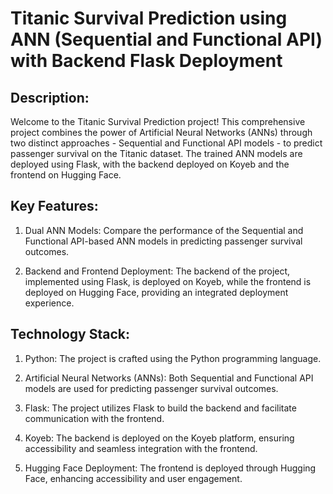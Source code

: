 # **Titanic Survival Prediction using ANN (Sequential and Functional API) with Backend Flask Deployment**

## **Description:**
Welcome to the Titanic Survival Prediction project! This comprehensive project combines the power of Artificial Neural Networks (ANNs) through two distinct approaches - Sequential and Functional API models - to predict passenger survival on the Titanic dataset. The trained ANN models are deployed using Flask, with the backend deployed on Koyeb and the frontend on Hugging Face.

## **Key Features:**
1. Dual ANN Models: Compare the performance of the Sequential and Functional API-based ANN models in predicting passenger survival outcomes.

2. Backend and Frontend Deployment: The backend of the project, implemented using Flask, is deployed on Koyeb, while the frontend is deployed on Hugging Face, providing an integrated deployment experience.

## **Technology Stack:**
1. Python: The project is crafted using the Python programming language.

2. Artificial Neural Networks (ANNs): Both Sequential and Functional API models are used for predicting passenger survival outcomes.

3. Flask: The project utilizes Flask to build the backend and facilitate communication with the frontend.

4. Koyeb: The backend is deployed on the Koyeb platform, ensuring accessibility and seamless integration with the frontend.

5. Hugging Face Deployment: The frontend is deployed through Hugging Face, enhancing accessibility and user engagement.
